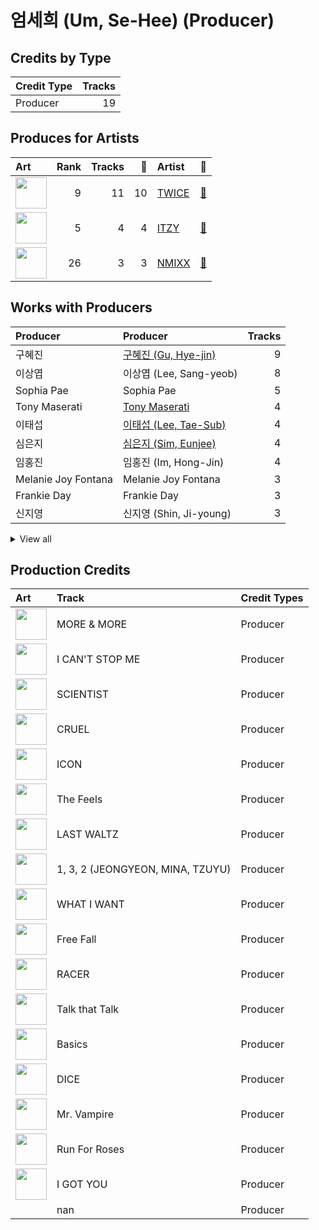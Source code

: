 # 엄세희 (Um, Se-Hee) (Producer)

## Credits by Type

| Credit Type | Tracks |
|:---|---:|
| Producer | 19 |

## Produces for Artists

| Art | Rank | Tracks | 💚 | Artist | 🔗 |
|:---|---:|---:|---:|:---|:---|
| <img src="https://i.scdn.co/image/ab6761610000e5eb0c6952f39ba680489149a54c" alt="" width="50" /> | 9 | 11 | 10 | [TWICE](../../artists/twice/overview.md) | [🔗](https://open.spotify.com/artist/7n2Ycct7Beij7Dj7meI4X0) |
| <img src="https://i.scdn.co/image/ab6761610000e5ebb0e2700dbc17b43328038f7a" alt="" width="50" /> | 5 | 4 | 4 | [ITZY](../../artists/itzy/overview.md) | [🔗](https://open.spotify.com/artist/2KC9Qb60EaY0kW4eH68vr3) |
| <img src="https://i.scdn.co/image/ab6761610000e5eb1edc72b57c227d48e28888b1" alt="" width="50" /> | 26 | 3 | 3 | [NMIXX](../../artists/nmixx/overview.md) | [🔗](https://open.spotify.com/artist/28ot3wh4oNmoFOdVajibBl) |

## Works with Producers

| Producer | Producer | Tracks |
|:---|:---|---:|
| 구혜진 | [구혜진 (Gu, Hye-jin)](../구혜진_(gu,_hye-jin)/overview.md) | 9 |
| 이상엽 | 이상엽 (Lee, Sang-yeob) | 8 |
| Sophia Pae | Sophia Pae | 5 |
| Tony Maserati | [Tony Maserati](../tony_maserati/overview.md) | 4 |
| 이태섭 | [이태섭 (Lee, Tae-Sub)](../이태섭_(lee,_tae-sub)/overview.md) | 4 |
| 심은지 | [심은지 (Sim, Eunjee)](../심은지_(sim,_eunjee)/overview.md) | 4 |
| 임홍진 | 임홍진 (Im, Hong-Jin) | 4 |
| Melanie Joy Fontana | Melanie Joy Fontana | 3 |
| Frankie Day | Frankie Day | 3 |
| 신지영 | 신지영 (Shin, Ji-young) | 3 |


<details>
<summary>View all</summary>

| Producer | Producer | Tracks |
|:---|:---|---:|
| Arschtritt Lindgren | [Arschtritt Lindgren](../arschtritt_lindgren/overview.md) | 3 |
| 구종필 | [구종필 (Koo, Jong-Pil)](../구종필_(koo,_jong-pil)/overview.md) | 3 |
| Brian U | Brian U | 2 |
| LDN Noise | [LDN Noise](../ldn_noise/overview.md) | 2 |
| Hayden Chapman | Hayden Chapman | 2 |
| 윤원권 | 윤원권 (Yoon, Won-kwon) | 2 |
| Greg Bonnick | Greg Bonnick | 2 |
| danke | [danke](../danke/overview.md) | 2 |
| 정은경 | [정은경 (Jung, Eun-Kyung)](../정은경_(jung,_eun-kyung)/overview.md) | 2 |
| 최혜진 | 최혜진 (Cho, Hye-jin) | 2 |
| 박진영 | 박진영 (Park, Jin Young) | 2 |
| Ayushy | Ayushy | 2 |
| 서은일 | 서은일 (Seo, Eun-il) | 2 |
| 이우민 | 이우민 (Yiwoomin) | 2 |
| 김영현 | 김영현 (Kim, Young-hyun) | 2 |
| 김다현 | 김다현 (Kim, Da-hyun) | 1 |
| John Hanes | [John Hanes](../john_hanes/overview.md) | 1 |
| EZIT | EZIT | 1 |
| 임찬미 | 임찬미 (Kim, Chan-mi) | 1 |
| Jenson Vaughan | Jenson Vaughan | 1 |
| TBHits | TBHits | 1 |
| A. Wright | A. Wright | 1 |
| Joseph K | Joseph K | 1 |
| Lexxi Saal | Lexxi Saal | 1 |
| 홍장미 | 홍장미 (Hong, Jangmi) | 1 |
| Boy Matthews | Boy Matthews | 1 |
| IRIS Yerin Lee | IRIS Yerin Lee | 1 |
| 손채영 | 손채영 (Son, Chae-young) | 1 |
| Zaya | Zaya | 1 |
| SELAH | SELAH | 1 |
| 이경원 | 이경원 (Lee, Kyung-won) | 1 |
| Mich Hansen | Mich Hansen | 1 |
| dwilly | dwilly | 1 |
| 72 | 72 | 1 |
| Jonah Marais | Jonah Marais | 1 |
| Gingerbread | Gingerbread | 1 |
| Taet Chesterton | Taet Chesterton | 1 |
| Brown Panda | Brown Panda | 1 |
| Anne-Marie | Anne-Marie | 1 |
| Alma Goodman | Alma Goodman | 1 |
| Cutfather | Cutfather | 1 |
| Brooke Tomlinson | Brooke Tomlinson | 1 |
| 강영현 | 강영현 (Kang, Young-hyun) | 1 |
| 박지현 | 박지현 (Park, Ji-hyun) | 1 |
| 송희진 | 송희진 (Song, Hee-jin) | 1 |
| Justin Reinstein | Justin Reinstein | 1 |
| 오현선 | 오현선 (Oh, Hyun-sun) | 1 |
| 서지음 | [서지음 (Seo, Ji Eum)](../서지음_(seo,_ji_eum)/overview.md) | 1 |
| Karin Wilhemina Eurenius | Karin Wilhemina Eurenius | 1 |
| Kelsey Klingensmith | Kelsey Klingensmith | 1 |
| Jonkind | Jonkind | 1 |
| 박은정 | 박은정 (박은정) | 1 |
| Jeppe London Bilsby | Jeppe London Bilsby | 1 |
| Alexander Pavelich | Alexander Pavelich | 1 |
| 랑가 | 랑가 (Langa) | 1 |
| Anna Timgren | Anna Timgren | 1 |
| Justin Tranter | Justin Tranter | 1 |
| Melange | Melange | 1 |
| 이스란 | 이스란 (Lee, Seran) | 1 |
| Daniel Seavey | Daniel Seavey | 1 |
| 강선영 | 강선영 (강선영) | 1 |
| GG Ramirez | GG Ramirez | 1 |
| MNEK | MNEK | 1 |
| BIBI | BIBI | 1 |
| LSY | LSY | 1 |
| Gray Trainer | Gray Trainer | 1 |
| earattack | [earattack](../earattack/overview.md) | 1 |
| Christoffer Semelius | Christoffer Semelius | 1 |
| 마치 | 마치 (MRCH) | 1 |
| HONEY NOISE | HONEY NOISE | 1 |
| Kriz | [Kriz](../kriz/overview.md) | 1 |
| Zara Larsson | Zara Larsson | 1 |
| EJAE | EJAE | 1 |
| 복주영 | 복주영 (Bok, Ju Young) | 1 |
| Noémie Legrand | Noémie Legrand (Legrand, Noémie) | 1 |
| Barry Cohen | Barry Cohen | 1 |
| Marcus van Wattum | Marcus van Wattum | 1 |
| Dr.JO | Dr.JO | 1 |
| 아르마딜로 | 아르마딜로 (Armadillo) | 1 |
| 이해솔 | 이해솔 (Lee, Hae Sol) | 1 |
| Jacob Aaron | Jacob Aaron | 1 |
| Czaer | Czaer | 1 |
| 새봄 | 새봄 (Sae Bom) | 1 |
| 차이린 | 차이린 (Chailin) | 1 |
| Noday | Noday | 1 |
| Lauren Dyson | Lauren Dyson | 1 |
| Sofia Quinn | Sofia Quinn | 1 |
| KayOne | KayOne | 1 |
| 명혜인 | 명혜인 (Myeong, Hyein) | 1 |
| Lauritz Emil Christiansen | Lauritz Emil Christiansen | 1 |
| Awrii | Awrii | 1 |
| Holy M | Holy M | 1 |
| 백새임 | 백새임 (Baek, Sae-im) | 1 |
| Danny Shah | Danny Shah | 1 |
| Charlotte Wilson | Charlotte Wilson | 1 |
| 케빈오빠 | 케빈오빠 (Kevinoppa) | 1 |
| Jake Torrey | Jake Torrey | 1 |
| Kobee | Kobee | 1 |
| Mr. Franks | Mr. Franks | 1 |
| Musikality | Musikality | 1 |
| 초이 | 초이 (Choi) | 1 |
| Julia Michaels | Julia Michaels | 1 |
| AFTRSHOK | AFTRSHOK | 1 |
| NVR know | NVR know | 1 |

</details>


## Production Credits

| Art | Track | Credit Types |
|:---|:---|:---|
| <img src="https://i.scdn.co/image/ab67616d0000b27324869424ae632466b839a8a8" alt="" width="50" /> | MORE & MORE | Producer |
| <img src="https://i.scdn.co/image/ab67616d0000b2736570fd05bcff5edcb16e617d" alt="" width="50" /> | I CAN'T STOP ME | Producer |
| <img src="https://i.scdn.co/image/ab67616d0000b273d1961ecb307c9e05ec8f7e82" alt="" width="50" /> | SCIENTIST | Producer |
| <img src="https://i.scdn.co/image/ab67616d0000b273d1961ecb307c9e05ec8f7e82" alt="" width="50" /> | CRUEL | Producer |
| <img src="https://i.scdn.co/image/ab67616d0000b273d1961ecb307c9e05ec8f7e82" alt="" width="50" /> | ICON | Producer |
| <img src="https://i.scdn.co/image/ab67616d0000b273d1961ecb307c9e05ec8f7e82" alt="" width="50" /> | The Feels | Producer |
| <img src="https://i.scdn.co/image/ab67616d0000b273d1961ecb307c9e05ec8f7e82" alt="" width="50" /> | LAST WALTZ | Producer |
| <img src="https://i.scdn.co/image/ab67616d0000b273d1961ecb307c9e05ec8f7e82" alt="" width="50" /> | 1, 3, 2 (JEONGYEON, MINA, TZUYU) | Producer |
| <img src="https://i.scdn.co/image/ab67616d0000b273e61bca92e4a64e50ee44a009" alt="" width="50" /> | WHAT I WANT | Producer |
| <img src="https://i.scdn.co/image/ab67616d0000b273e61bca92e4a64e50ee44a009" alt="" width="50" /> | Free Fall | Producer |
| <img src="https://i.scdn.co/image/ab67616d0000b273e61bca92e4a64e50ee44a009" alt="" width="50" /> | RACER | Producer |
| <img src="https://i.scdn.co/image/ab67616d0000b273c3040848e6ef0e132c5c8340" alt="" width="50" /> | Talk that Talk | Producer |
| <img src="https://i.scdn.co/image/ab67616d0000b273c3040848e6ef0e132c5c8340" alt="" width="50" /> | Basics | Producer |
| <img src="https://i.scdn.co/image/ab67616d0000b273eb1b1bb1651e8cca563f3967" alt="" width="50" /> | DICE | Producer |
| <img src="https://i.scdn.co/image/ab67616d0000b273470d0ba5f707b141d1337cf2" alt="" width="50" /> | Mr. Vampire | Producer |
| <img src="https://i.scdn.co/image/ab67616d0000b27381d97a31253b898bc4149195" alt="" width="50" /> | Run For Roses | Producer |
| <img src="https://i.scdn.co/image/ab67616d0000b273bd8c739ce7e59ae9414c7a26" alt="" width="50" /> | I GOT YOU | Producer |
| | nan | Producer |